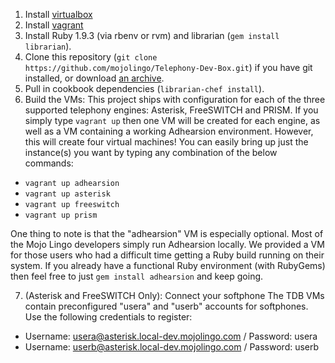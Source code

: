 1. Install [virtualbox](https://www.virtualbox.org/wiki/Downloads)
2. Install [vagrant](http://vagrantup.com)
3. Install Ruby 1.9.3 (via rbenv or rvm) and librarian (`gem install librarian`).
4. Clone this repository (`git clone https://github.com/mojolingo/Telephony-Dev-Box.git`) if you have git installed, or download [an archive](https://github.com/mojolingo/Telephony-Dev-Box/zipball/master).
5. Pull in cookbook dependencies (`librarian-chef install`).
6. Build the VMs:
This project ships with configuration for each of the three supported telephony engines: Asterisk, FreeSWITCH and PRISM.
If you simply type `vagrant up` then one VM will be created for each engine, as well as a VM containing a working Adhearsion environment.
However, this will create four virtual machines! You can easily bring up just the instance(s) you want by typing any combination of the below commands:
  * `vagrant up adhearsion`
  * `vagrant up asterisk`
  * `vagrant up freeswitch`
  * `vagrant up prism`

One thing to note is that the "adhearsion" VM is especially optional.  Most of the Mojo Lingo developers simply run Adhearsion locally. We provided a VM for those users who had a difficult time getting a Ruby build running on their system. If you already have a functional Ruby environment (with RubyGems) then feel free to just `gem install adhearsion` and keep going.

7. (Asterisk and FreeSWITCH Only): Connect your softphone
The TDB VMs contain preconfigured "usera" and "userb" accounts for softphones. Use the following credentials to register:

* Username: usera@asterisk.local-dev.mojolingo.com / Password: usera
* Username: userb@asterisk.local-dev.mojolingo.com / Password: userb

